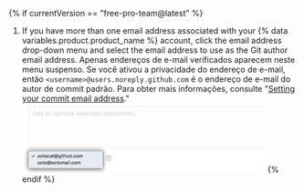 {% if currentVersion == "free-pro-team@latest" %}
1. If you have more than one email address associated with your
{% data variables.product.product_name %} account, click the email address drop-down menu and select the email address to use as the Git author email address. Apenas endereços de e-mail verificados aparecem neste menu suspenso. Se você ativou a privacidade do endereço de e-mail, então `<username>@users.noreply.github.com` é o endereço de e-mail do autor de commit padrão.  Para obter mais informações, consulte "[Setting your commit email address](/articles/setting-your-commit-email-address)."
![Escolha um endereço de e-mail commit](/assets/images/help/repository/choose-commit-email-address.png)
{% endif %}
